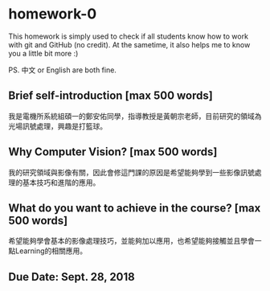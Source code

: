 # homework-0
This homework is simply used to check if all students know how to work with git and GitHub (no credit).
At the sametime, it also helps me to know you a little bit more :)

PS. 中文 or English are both fine.

## Brief self-introduction [max 500 words]
我是電機所系統組碩一的鄭安佑同學，指導教授是黃朝宗老師，目前研究的領域為光場訊號處理，興趣是打籃球。

## Why Computer Vision? [max 500 words]
我的研究領域與影像有關，因此會修這門課的原因是希望能夠學到一些影像訊號處理的基本技巧和進階的應用。

## What do you want to achieve in the course? [max 500 words]
希望能夠學會基本的影像處理技巧，並能夠加以應用，也希望能夠接觸並且學會一點Learning的相關應用。

## Due Date: Sept. 28, 2018
